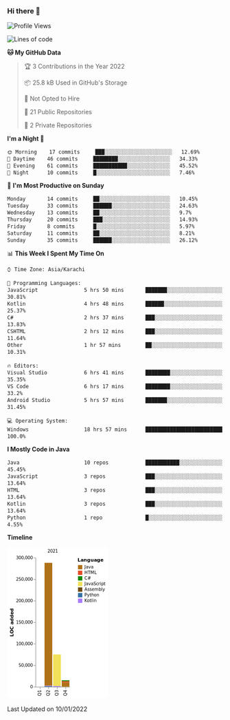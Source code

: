 ### Hi there 👋

<!--
**BilalJaved15/BilalJaved15** is a ✨ _special_ ✨ repository because its `README.md` (this file) appears on your GitHub profile.

Here are some ideas to get you started:

- 🔭 I’m currently working on ...
- 🌱 I’m currently learning ...
- 👯 I’m looking to collaborate on ...
- 🤔 I’m looking for help with ...
- 💬 Ask me about ...
- 📫 How to reach me: ...
- 😄 Pronouns: ...
- ⚡ Fun fact: ...
-->

<!--START_SECTION:waka-->
![Profile Views](http://img.shields.io/badge/Profile%20Views-1-blue)

![Lines of code](https://img.shields.io/badge/From%20Hello%20World%20I%27ve%20Written-378%20Thousand%20lines%20of%20code-blue)

**🐱 My GitHub Data** 

> 🏆 3 Contributions in the Year 2022
 > 
> 📦 25.8 kB Used in GitHub's Storage 
 > 
> 🚫 Not Opted to Hire
 > 
> 📜 21 Public Repositories 
 > 
> 🔑 2 Private Repositories  
 > 
**I'm a Night 🦉** 

```text
🌞 Morning    17 commits     ███░░░░░░░░░░░░░░░░░░░░░░   12.69% 
🌆 Daytime    46 commits     ████████░░░░░░░░░░░░░░░░░   34.33% 
🌃 Evening    61 commits     ███████████░░░░░░░░░░░░░░   45.52% 
🌙 Night      10 commits     █░░░░░░░░░░░░░░░░░░░░░░░░   7.46%

```
📅 **I'm Most Productive on Sunday** 

```text
Monday       14 commits     ██░░░░░░░░░░░░░░░░░░░░░░░   10.45% 
Tuesday      33 commits     ██████░░░░░░░░░░░░░░░░░░░   24.63% 
Wednesday    13 commits     ██░░░░░░░░░░░░░░░░░░░░░░░   9.7% 
Thursday     20 commits     ███░░░░░░░░░░░░░░░░░░░░░░   14.93% 
Friday       8 commits      █░░░░░░░░░░░░░░░░░░░░░░░░   5.97% 
Saturday     11 commits     ██░░░░░░░░░░░░░░░░░░░░░░░   8.21% 
Sunday       35 commits     ██████░░░░░░░░░░░░░░░░░░░   26.12%

```


📊 **This Week I Spent My Time On** 

```text
⌚︎ Time Zone: Asia/Karachi

💬 Programming Languages: 
JavaScript               5 hrs 50 mins       ███████░░░░░░░░░░░░░░░░░░   30.81% 
Kotlin                   4 hrs 48 mins       ██████░░░░░░░░░░░░░░░░░░░   25.37% 
C#                       2 hrs 37 mins       ███░░░░░░░░░░░░░░░░░░░░░░   13.83% 
CSHTML                   2 hrs 12 mins       ███░░░░░░░░░░░░░░░░░░░░░░   11.64% 
Other                    1 hr 57 mins        ██░░░░░░░░░░░░░░░░░░░░░░░   10.31%

🔥 Editors: 
Visual Studio            6 hrs 41 mins       ████████░░░░░░░░░░░░░░░░░   35.35% 
VS Code                  6 hrs 17 mins       ████████░░░░░░░░░░░░░░░░░   33.2% 
Android Studio           5 hrs 57 mins       ███████░░░░░░░░░░░░░░░░░░   31.45%

💻 Operating System: 
Windows                  18 hrs 57 mins      █████████████████████████   100.0%

```

**I Mostly Code in Java** 

```text
Java                     10 repos            ███████████░░░░░░░░░░░░░░   45.45% 
JavaScript               3 repos             ███░░░░░░░░░░░░░░░░░░░░░░   13.64% 
HTML                     3 repos             ███░░░░░░░░░░░░░░░░░░░░░░   13.64% 
Kotlin                   3 repos             ███░░░░░░░░░░░░░░░░░░░░░░   13.64% 
Python                   1 repo              █░░░░░░░░░░░░░░░░░░░░░░░░   4.55%

```


**Timeline**

![Chart not found](https://raw.githubusercontent.com/BilalJaved15/BilalJaved15/main/charts/bar_graph.png) 


 Last Updated on 10/01/2022
<!--END_SECTION:waka-->
